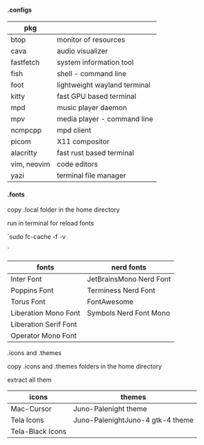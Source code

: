 #### .configs


| pkg         |                              |
| ------------- | ------------------------------ |
| btop        | monitor of resources         |
| cava        | audio visualizer             |
| fastfetch   | system information tool      |
| fish        | shell - command line         |
| foot        | lightweight wayland terminal |
| kitty       | fast GPU based terminal      |
| mpd         | music player daemon          |
| mpv         | media player - command line  |
| ncmpcpp     | mpd client                   |
| picom       | X11 compositor               |
| alacritty   | fast rust based terminal     |
| vim, neovim | code editors                 |
| yazi        | terminal file manager        |

#### .fonts

copy .local folder in the home directory

run in terminal for reload fonts

`sudo fc-cache -f -v

`


| fonts                 | nerd fonts              |
| ----------------------- | ------------------------- |
| Inter Font            | JetBrainsMono Nerd Font |
| Poppins Font          | Terminess Nerd Font     |
| Torus Font            | FontAwesome             |
| Liberation Mono Font  | Symbols Nerd Font Mono  |
| Liberation Serif Font |                         |
| Operator Mono Font    |                         |


.icons and .themes

copy .icons and .themes folders in the home directory

extract all them


| icons                | themes                            |
| ---------------------- | ----------------------------------- |
| Mac-Cursor           | Juno-Palenight theme              |
| Tela Icons           | Juno-PalenightJuno-4 gtk-4 theme |
| Tela-Black Icons     |                                   |
